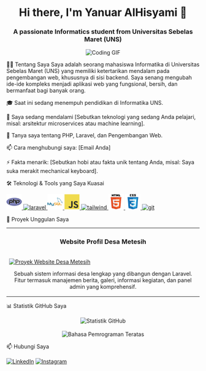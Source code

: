 <!--
Hai! Anda bisa mengedit semua bagian yang ada di dalam tanda kurung siku [ ... ].
Ganti [NAMA_PENGGUNA_GITHUB_ANDA] dengan username GitHub Anda agar statistiknya muncul.
-->

<h1 align="center">Hi there, I'm Yanuar AlHisyami 👋</h1>
<h3 align="center">A passionate Informatics student from Universitas Sebelas Maret (UNS)</h3>

<p align="center">
<img src="https://media.giphy.com/media/v1.Y2lkPTc5MGI3NjExZzNqZ3Y1eXNqZzZmM2w2aXNrcG50b3NoaXZtZzZzNnN0b3A3c3A0eSZlcD12MV9pbnRlcm5hbF9naWZfYnlfaWQmY3Q9Zw/L1R1tvI9svkIWwpVYr/giphy.gif" alt="Coding GIF" width="400"/>
</p>

👨‍💻 Tentang Saya
Saya adalah seorang mahasiswa Informatika di Universitas Sebelas Maret (UNS) yang memiliki ketertarikan mendalam pada pengembangan web, khususnya di sisi backend. Saya senang mengubah ide-ide kompleks menjadi aplikasi web yang fungsional, bersih, dan bermanfaat bagi banyak orang.

🎓 Saat ini sedang menempuh pendidikan di Informatika UNS.

🌱 Saya sedang mendalami [Sebutkan teknologi yang sedang Anda pelajari, misal: arsitektur microservices atau machine learning].

💬 Tanya saya tentang PHP, Laravel, dan Pengembangan Web.

📫 Cara menghubungi saya: [Email Anda]

⚡ Fakta menarik: [Sebutkan hobi atau fakta unik tentang Anda, misal: Saya suka merakit mechanical keyboard].

🛠️ Teknologi & Tools yang Saya Kuasai
<p align="left">
<a href="https://www.php.net" target="_blank" rel="noreferrer"> <img src="https://raw.githubusercontent.com/devicons/devicon/master/icons/php/php-original.svg" alt="php" width="40" height="40"/> </a>
<a href="https://laravel.com/" target="_blank" rel="noreferrer"> <img src="https://cdn.jsdelivr.net/gh/devicons/devicon@latest/icons/laravel/laravel-original-wordmark.svg" alt="laravel" width="40" height="40"/> </a>
<a href="https://www.mysql.com/" target="_blank" rel="noreferrer"> <img src="https://raw.githubusercontent.com/devicons/devicon/master/icons/mysql/mysql-original-wordmark.svg" alt="mysql" width="40" height="40"/> </a>
<a href="https://developer.mozilla.org/en-US/docs/Web/JavaScript" target="_blank" rel="noreferrer"> <img src="https://raw.githubusercontent.com/devicons/devicon/master/icons/javascript/javascript-original.svg" alt="javascript" width="40" height="40"/> </a>
<a href="https://tailwindcss.com/" target="_blank" rel="noreferrer"> <img src="https://www.vectorlogo.zone/logos/tailwindcss/tailwindcss-icon.svg" alt="tailwind" width="40" height="40"/> </a>
<a href="https://www.w3.org/html/" target="_blank" rel="noreferrer"> <img src="https://raw.githubusercontent.com/devicons/devicon/master/icons/html5/html5-original-wordmark.svg" alt="html5" width="40" height="40"/> </a>
<a href="https://www.w3.org/css/" target="_blank" rel="noreferrer"> <img src="https://raw.githubusercontent.com/devicons/devicon/master/icons/css3/css3-original-wordmark.svg" alt="css3" width="40" height="40"/> </a>
<a href="https://git-scm.com/" target="_blank" rel="noreferrer"> <img src="https://www.vectorlogo.zone/logos/git-scm/git-scm-icon.svg" alt="git" width="40" height="40"/> </a>
</p>

🚀 Proyek Unggulan Saya
<!--
Anda bisa menggunakan format di bawah ini untuk menampilkan proyek-proyek terbaik Anda.
Ganti link dan deskripsinya.
-->

<table width="100%">
<tr>
<td width="50%" valign="top">
<h3 align="center">Website Profil Desa Metesih</h3>
<br />
<a target="_blank" href="https://github.com/YanuarAH/website-profile-desa-metesih">
<img src="https://placehold.co/400x250/3b82f6/ffffff%3Ftext%3DWebsite%2BDesa%2BMetesih" alt="Proyek Website Desa Metesih"/>
</a>
<br />
<p align="center">
Sebuah sistem informasi desa lengkap yang dibangun dengan Laravel. Fitur termasuk manajemen berita, galeri, informasi kegiatan, dan panel admin yang komprehensif.
</p>
</td>
</tr>
</table>

📊 Statistik GitHub Saya
<!-- Ganti [NAMA_PENGGUNA_GITHUB_ANDA] dengan username GitHub Anda -->

<p align="center">
<img align="center" src="https://github-readme-stats.vercel.app/api?username=YanuarAH&show_icons=true&locale=en&theme=radical" alt="Statistik GitHub" />
<br/><br/>
<img align="center" src="https://github-readme-stats.vercel.app/api/top-langs/?username=YanuarAH&theme=radical" alt="Bahasa Pemrograman Teratas" />
</p>

📫 Hubungi Saya
<p align="left">
<a href="https://linkedin.com/in/yanuar-al-hisyami-47615a13a" target="blank"><img align="center" src="https://raw.githubusercontent.com/rahuldkjain/github-profile-readme-generator/master/src/images/icons/Social/linked-in-alt.svg" alt="LinkedIn" height="30" width="40" /></a>
<a href="https://instagram.com/yanuar_isam" target="blank"><img align="center" src="https://raw.githubusercontent.com/rahuldkjain/github-profile-readme-generator/master/src/images/icons/Social/instagram.svg" alt="Instagram" height="30" width="40" /></a>
<!-- Tambahkan media sosial lain jika ada -->
</p>
